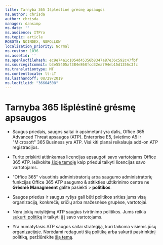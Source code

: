 ```yaml
---
title: Tarnyba 365 Išplėstinė grėsmę apsaugos
ms.author: chrisda
author: chrisda
manager: dansimp
ms.date: ''
ms.audience: ITPro
ms.topic: article
ROBOTS: NOINDEX, NOFOLLOW
localization_priority: Normal
ms.custom: 1036
ms.assetid: ''
ms.openlocfilehash: ec9e74a1c1054d45356b8347a87e36c592c47fbf
ms.sourcegitcommit: b3e55405af384e868fcd32ea794eb15d1356c3fc
ms.translationtype: MT
ms.contentlocale: lt-LT
ms.lasthandoff: 08/29/2019
ms.locfileid: "36664508"
---
```

# <a name="office-365-advanced-threat-protection"></a>Tarnyba 365 Išplėstinė grėsmę apsaugos

- Saugus priedais, saugos saitai ir apsimetant yra dalis, Office 365 Advanced Threat apsaugos (ATP). Enterprise E5, švietimo A5 ir "Microsoft" 365 Business yra ATP. Visi kiti planai reikalauja add-on ATP registracijos.

- Turite priskirti atitinkamas licencijas apsaugoti savo vartotojams Office 365 ATP. Ieškokite [šioje temoje](https://docs.microsoft.com/office365/admin/subscriptions-and-billing/assign-licenses-to-users) kaip priedui taikyti licencijas savo vartotojams.

- "Office 365" visuotinis administratorių arba saugumo administratorių funkcijas Office 365 ATP saugumo & atitikties užtikrinimo centre ne **Grėsmė Managmeent** galite pasiekti \> **politikos**.

- Saugos priedus ir saugus ryšys gali būti politikos srities jums visą organizaciją, konkrečių sričių arba mažesnėse grupėse, vartotojai.

- Nėra jokių nutylėjimą ATP saugius tvirtinimo politikos. Jums reikia [sukurti politiką](https://docs.microsoft.com/office365/securitycompliance/set-up-atp-safe-attachments-policies) ir taikyti jį į savo vartotojams.

- Yra numatytasis ATP saugos saitai strategiją, kuri taikoma visiems jūsų organizacijoje. Norėdami redaguoti šią politiką arba sukurti pasirinktinį politiką, peržiūrėkite [šią temą](https://docs.microsoft.com/office365/securitycompliance/set-up-atp-safe-links-policies).

